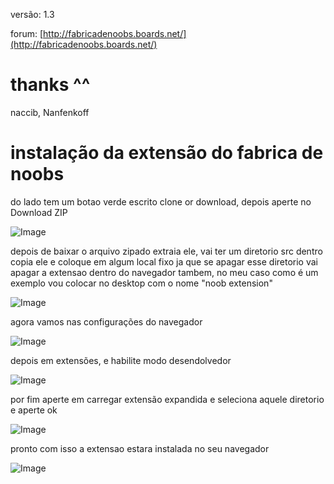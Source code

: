 versão: 1.3

forum: [http://fabricadenoobs.boards.net/](http://fabricadenoobs.boards.net/)

# thanks ^^
naccib, Nanfenkoff

# instalação da extensão do fabrica de noobs

do lado tem um botao verde escrito clone or download, depois aperte no Download ZIP

![Image](http://i63.tinypic.com/hs98o0.jpg)

depois de baixar o arquivo zipado extraia ele, vai ter um diretorio src dentro copia ele e coloque em algum local fixo ja que se apagar esse diretorio vai apagar a extensao dentro do navegador tambem, no meu caso como é um exemplo vou colocar no desktop com o nome "noob extension"

![Image](http://i64.tinypic.com/2l9jlop.jpg)

agora vamos nas configurações do navegador

![Image](http://i63.tinypic.com/34gvg2a.jpg)

depois em extensões, e habilite modo desendolvedor

![Image](http://i67.tinypic.com/2dqr3au.jpg)

por fim aperte em carregar extensão expandida e seleciona aquele diretorio e aperte ok

![Image](http://i67.tinypic.com/jky5ww.jpg)

pronto com isso a extensao estara instalada no seu navegador

![Image](http://i63.tinypic.com/213pw7o.jpg)
